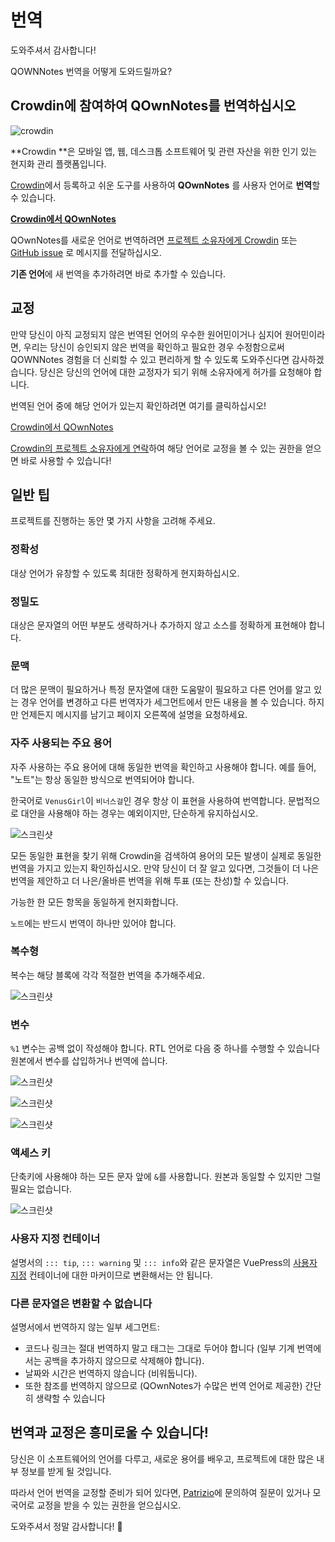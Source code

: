 # 번역

도와주셔서 감사합니다!

QOWNNotes 번역을 어떻게 도와드릴까요?

## Crowdin에 참여하여 QOwnNotes를 번역하십시오

![crowdin](/img/crowdin.png)

**Crowdin **은 모바일 앱, 웹, 데스크톱 소프트웨어 및 관련 자산을 위한 인기 있는 현지화 관리 플랫폼입니다.

[Crowdin](https://crowdin.com/project/qownnotes/invite)에서 등록하고 쉬운 도구를 사용하여 **QOwnNotes** 를 사용자 언어로 **번역**할 수 있습니다.

**[Crowdin에서 QOwnNotes](https://crowdin.com/project/qownnotes/invite)**

QOwnNotes를 새로운 언어로 번역하려면 [프로젝트 소유자에게 Crowdin](https://crowdin.com/profile/pbek) 또는 [GitHub issue](https://github.com/pbek/QOwnNotes/issues) 로 메시지를 전달하십시오.

**기존 언어**에 새 번역을 추가하려면 바로 추가할 수 있습니다.

## 교정

만약 당신이 아직 교정되지 않은 번역된 언어의 우수한 원어민이거나 심지어 원어민이라면, 우리는 당신이 승인되지 않은 번역을 확인하고 필요한 경우 수정함으로써 QOWNNotes 경험을 더 신뢰할 수 있고 편리하게 할 수 있도록 도와주신다면 감사하겠습니다. 당신은 당신의 언어에 대한 교정자가 되기 위해 소유자에게 허가를 요청해야 합니다.

번역된 언어 중에 해당 언어가 있는지 확인하려면 여기를 클릭하십시오!

[Crowdin에서 QOwnNotes](https://translate.qownnotes.org/)

[Crowdin의 프로젝트 소유자에게 연락](https://crowdin.com/profile/pbek)하여 해당 언어로 교정을 볼 수 있는 권한을 얻으면 바로 사용할 수 있습니다!

## 일반 팁

프로젝트를 진행하는 동안 몇 가지 사항을 고려해 주세요.

### 정확성

대상 언어가 유창할 수 있도록 최대한 정확하게 현지화하십시오.

### 정밀도

대상은 문자열의 어떤 부분도 생략하거나 추가하지 않고 소스를 정확하게 표현해야 합니다.

### 문맥

더 많은 문맥이 필요하거나 특정 문자열에 대한 도움말이 필요하고 다른 언어를 알고 있는 경우 언어를 변경하고 다른 번역자가 세그먼트에서 만든 내용을 볼 수 있습니다. 하지만 언제든지 메시지를 남기고 페이지 오른쪽에 설명을 요청하세요.

### 자주 사용되는 주요 용어

자주 사용하는 주요 용어에 대해 동일한 번역을 확인하고 사용해야 합니다. 예를 들어, "노트"는 항상 동일한 방식으로 번역되어야 합니다.

한국어로 `VenusGirl`이 `비너스걸`인 경우 항상 이 표현을 사용하여 번역합니다. 문법적으로 대안을 사용해야 하는 경우는 예외이지만, 단순하게 유지하십시오.

![스크린샷](/img/crowdin/screenshot-7.png)

모든 동일한 표현을 찾기 위해 Crowdin을 검색하여 용어의 모든 발생이 실제로 동일한 번역을 가지고 있는지 확인하십시오. 만약 당신이 더 잘 알고 있다면, 그것들이 더 나은 번역을 제안하고 더 나은/올바른 번역을 위해 투표 (또는 찬성)할 수 있습니다.

가능한 한 모든 항목을 동일하게 현지화합니다.

`노트`에는 반드시 번역이 하나만 있어야 합니다.

### 복수형

복수는 해당 블록에 각각 적절한 번역을 추가해주세요.

![스크린샷](/img/crowdin/screenshot-4.png)

### 변수

`%1` 변수는 공백 없이 작성해야 합니다. RTL 언어로 다음 중 하나를 수행할 수 있습니다 원본에서 변수를 삽입하거나 번역에 씁니다.

![스크린샷](/img/crowdin/screenshot-1.png)

![스크린샷](/img/crowdin/screenshot-5.png)

![스크린샷](/img/crowdin/screenshot-3.png)

### 액세스 키

단축키에 사용해야 하는 모든 문자 앞에 `&`를 사용합니다. 원본과 동일할 수 있지만 그럴 필요는 없습니다.

![스크린샷](/img/crowdin/screenshot-4.png)

### 사용자 지정 컨테이너

설명서의 `::: tip`, `::: warning` 및 `::: info`와 같은 문자열은 VuePress의 [사용자 지정](https://vuepress.vuejs.org/guide/markdown.html#custom-containers) 컨테이너에 대한 마커이므로 변환해서는 안 됩니다.

### 다른 문자열은 변환할 수 없습니다

설명서에서 번역하지 않는 일부 세그먼트:

- 코드나 링크는 절대 번역하지 말고 태그는 그대로 두어야 합니다 (일부 기계 번역에서는 공백을 추가하지 않으므로 삭제해야 합니다).
- 날짜와 시간은 번역하지 않습니다 (비워둡니다).
- 또한 참조를 번역하지 않으므로 (QOwnNotes가 수많은 번역 언어로 제공한) 간단히 생략할 수 있습니다

## 번역과 교정은 흥미로울 수 있습니다!

당신은 이 소프트웨어의 언어를 다루고, 새로운 용어를 배우고, 프로젝트에 대한 많은 내부 정보를 받게 될 것입니다.

따라서 언어 번역을 교정할 준비가 되어 있다면, [Patrizio](https://crowdin.com/profile/pbek)에 문의하여 질문이 있거나 모국어로 교정을 받을 수 있는 권한을 얻으십시오.

도와주셔서 정말 감사합니다! 🙂
